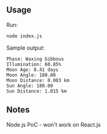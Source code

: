 ## Usage

Run:

```sh
node index.js
```

Sample output:

```
Phase: Waxing Gibbous
Illumination: 60.85%
Moon Age: 8.41 days
Moon Angle: 180.00
Moon Distance: 0.003 km
Sun Angle: 180.00
Sun Distance: 1.015 km
```


## Notes 

Node.js PoC - won't work on React.js
